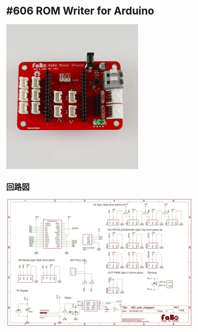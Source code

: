# #606 ROM Writer for Arduino


![](./img/606_motor_ichigojam.jpg)
<!--COLORME-->

## 回路図

![](./img/606_motor_ichigojam_sch.png)
